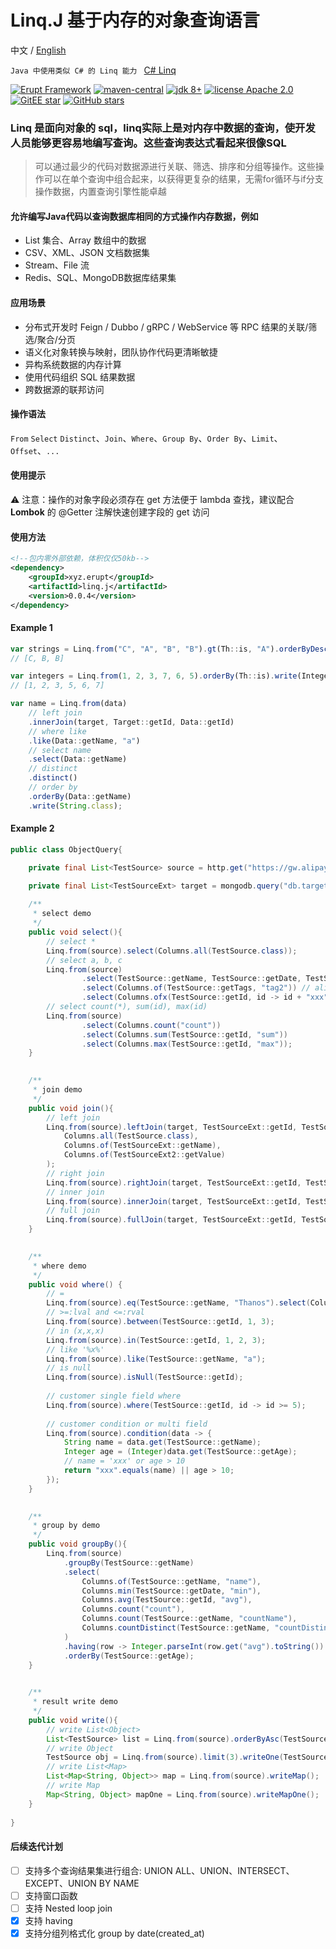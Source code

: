 # Linq.J 基于内存的对象查询语言
中文 / [English](./README.md)

`Java 中使用类似 C# 的 Linq 能力 ` [C# Linq](https://learn.microsoft.com/zh-cn/dotnet/csharp/linq/)

<p>
    <a href="https://www.erupt.xyz" target="_blank"><img src="https://img.shields.io/badge/Linq.J-brightgreen" alt="Erupt Framework"></a>
    <a href="https://mvnrepository.com/search?q=linq.j"><img src="https://img.shields.io/maven-central/v/xyz.erupt/linq.j" alt="maven-central"></a>
    <a href="https://www.oracle.com/technetwork/java/javase/downloads/index.html"><img src="https://img.shields.io/badge/JDK-8+-green.svg" alt="jdk 8+"></a>
    <a href="./LICENSE"><img src="https://img.shields.io/badge/license-MIT-blue" alt="license Apache 2.0"></a>
    <a href='https://gitee.com/erupt/linq/stargazers'><img src='https://gitee.com/erupt/linq/badge/star.svg?theme=gray' alt='GitEE star' ></img></a>
    <a href="https://github.com/erupts/linq.j"><img src="https://img.shields.io/github/stars/erupts/linq.j?style=social" alt="GitHub stars"></a>
</p>



### Linq 是面向对象的 sql，linq实际上是对内存中数据的查询，使开发人员能够更容易地编写查询。这些查询表达式看起来很像SQL

> 可以通过最少的代码对数据源进行关联、筛选、排序和分组等操作。这些操作可以在单个查询中组合起来，以获得更复杂的结果，无需for循环与if分支操作数据，内置查询引擎性能卓越

#### 允许编写Java代码以查询数据库相同的方式操作内存数据，例如
- List 集合、Array 数组中的数据
- CSV、XML、JSON 文档数据集
- Stream、File 流
- Redis、SQL、MongoDB数据库结果集

#### 应用场景
- 分布式开发时 Feign / Dubbo / gRPC / WebService 等 RPC 结果的关联/筛选/聚合/分页
- 语义化对象转换与映射，团队协作代码更清晰敏捷
- 异构系统数据的内存计算
- 使用代码组织 SQL 结果数据
- 跨数据源的联邦访问

#### 操作语法
`From` `Select` `Distinct`、`Join`、`Where`、`Group By`、`Order By`、`Limit`、`Offset`、`...`

#### 使用提示
⚠️ 注意：操作的对象字段必须存在 get 方法便于 lambda 查找，建议配合 **Lombok** 的 @Getter 注解快速创建字段的 get 访问

#### 使用方法
```xml
<!--包内零外部依赖，体积仅仅50kb-->
<dependency>
    <groupId>xyz.erupt</groupId>
    <artifactId>linq.j</artifactId>
    <version>0.0.4</version>
</dependency>
```

#### Example 1
```javascript
var strings = Linq.from("C", "A", "B", "B").gt(Th::is, "A").orderByDesc(Th::is).write(String.class);
// [C, B, B]

var integers = Linq.from(1, 2, 3, 7, 6, 5).orderBy(Th::is).write(Integer.class);
// [1, 2, 3, 5, 6, 7]

var name = Linq.from(data)
    // left join
    .innerJoin(target, Target::getId, Data::getId)
    // where like
    .like(Data::getName, "a")
    // select name
    .select(Data::getName)
    // distinct
    .distinct()
    // order by 
    .orderBy(Data::getName)
    .write(String.class);

```

#### Example 2
```java
public class ObjectQuery{

    private final List<TestSource> source = http.get("https://gw.alipayobjects.com/os/antfincdn/v6MvZBUBsQ/column-data.json");

    private final List<TestSourceExt> target = mongodb.query("db.target.find()");
    
    /**
     * select demo
     */
    public void select(){
        // select *
        Linq.from(source).select(Columns.all(TestSource.class));
        // select a, b, c
        Linq.from(source)
                .select(TestSource::getName, TestSource::getDate, TestSource::getTags)
                .select(Columns.of(TestSource::getTags, "tag2")) // alias
                .select(Columns.ofx(TestSource::getId, id -> id + "xxx")); // value convert
        // select count(*), sum(id), max(id) 
        Linq.from(source)
                .select(Columns.count("count"))
                .select(Columns.sum(TestSource::getId, "sum"))
                .select(Columns.max(TestSource::getId, "max"));
    }

    
    /**
     * join demo
     */
    public void join(){
        // left join
        Linq.from(source).leftJoin(target, TestSourceExt::getId, TestSource::getId).select(
            Columns.all(TestSource.class),
            Columns.of(TestSourceExt::getName),
            Columns.of(TestSourceExt2::getValue)
        );
        // right join
        Linq.from(source).rightJoin(target, TestSourceExt::getId, TestSource::getId);
        // inner join
        Linq.from(source).innerJoin(target, TestSourceExt::getId, TestSource::getId);
        // full join
        Linq.from(source).fullJoin(target, TestSourceExt::getId, TestSource::getId);
    }

    
    /**
     * where demo
     */
    public void where() {
        // =
        Linq.from(source).eq(TestSource::getName, "Thanos").select(Columns.count(countAlias)).writeOne(Integer.class);
        // >=:lval and <=:rval
        Linq.from(source).between(TestSource::getId, 1, 3);
        // in (x,x,x)
        Linq.from(source).in(TestSource::getId, 1, 2, 3);
        // like '%x%'
        Linq.from(source).like(TestSource::getName, "a");
        // is null
        Linq.from(source).isNull(TestSource::getId);
        
        // customer single field where
        Linq.from(source).where(TestSource::getId, id -> id >= 5);
        
        // customer condition or multi field
        Linq.from(source).condition(data -> {
            String name = data.get(TestSource::getName);
            Integer age = (Integer)data.get(TestSource::getAge);
            // name = 'xxx' or age > 10
            return "xxx".equals(name) || age > 10;
        });
    }

    
    /**
     * group by demo
     */
    public void groupBy(){
        Linq.from(source)
            .groupBy(TestSource::getName)
            .select(
                Columns.of(TestSource::getName, "name"),
                Columns.min(TestSource::getDate, "min"),
                Columns.avg(TestSource::getId, "avg"),
                Columns.count("count"),
                Columns.count(TestSource::getName, "countName"),
                Columns.countDistinct(TestSource::getName, "countDistinct")
            )
            .having(row -> Integer.parseInt(row.get("avg").toString()) > 2)
            .orderBy(TestSource::getAge);
    }

    
    /**
     * result write demo
     */
    public void write(){
        // write List<Object>
        List<TestSource> list = Linq.from(source).orderByAsc(TestSource::getDate).write(TestSource.class);
        // write Object
        TestSource obj = Linq.from(source).limit(3).writeOne(TestSource.class);
        // write List<Map>
        List<Map<String, Object>> map = Linq.from(source).writeMap();
        // write Map
        Map<String, Object> mapOne = Linq.from(source).writeMapOne();
    }
    
}

```

#### 后续迭代计划

- [ ] 支持多个查询结果集进行组合: UNION ALL、UNION、INTERSECT、EXCEPT、UNION BY NAME
- [ ] 支持窗口函数
- [ ] 支持 Nested loop join
- [x] 支持 having
- [x] 支持分组列格式化 group by date(created_at)

